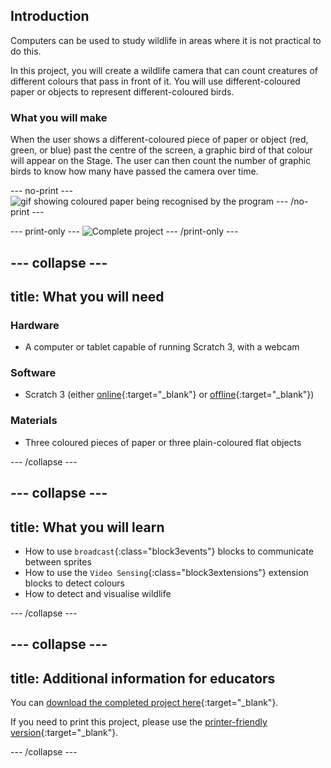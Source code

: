 ## Introduction

Computers can be used to study wildlife in areas where it is not practical to do this.

In this project, you will create a wildlife camera that can count creatures of different colours that pass in front of it. You will use different-coloured paper or objects to represent different-coloured birds.

### What you will make

When the user shows a different-coloured piece of paper or object (red, green, or blue) past the centre of the screen, a graphic bird of that colour will appear on the Stage. The user can then count the number of graphic birds to know how many have passed the camera over time.

--- no-print ---
![gif showing coloured paper being recognised by the program](images/showcase.gif)
--- /no-print ---

--- print-only ---
![Complete project](images/showcase_static.png)
--- /print-only ---

--- collapse ---
---
title: What you will need
---
### Hardware

+ A computer or tablet capable of running Scratch 3, with a webcam

### Software

+ Scratch 3 (either [online](https://scratch.mit.edu/){:target="_blank"} or [offline](https://scratch.mit.edu/download){:target="_blank"})

### Materials

+ Three coloured pieces of paper or three plain-coloured flat objects

--- /collapse ---

--- collapse ---
---
title: What you will learn
---

+ How to use `broadcast`{:class="block3events"} blocks to communicate between sprites
+ How to use the `Video Sensing`{:class="block3extensions"} extension blocks to detect colours
+ How to detect and visualise wildlife

--- /collapse ---

--- collapse ---
---
title: Additional information for educators
---

You can [download the completed project here](http://rpf.io/p/en/count-the-creatures-get){:target="_blank"}.

If you need to print this project, please use the [printer-friendly version](https://projects.raspberrypi.org/en/projects/count-the-creatures/print){:target="_blank"}.

--- /collapse ---
